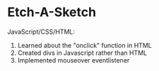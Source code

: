 # Etch-A-Sketch

JavaScript/CSS/HTML:

1. Learned about the "onclick" function in HTML
2. Created divs in Javascript rather than HTML
3. Implemented mouseover eventlistener
